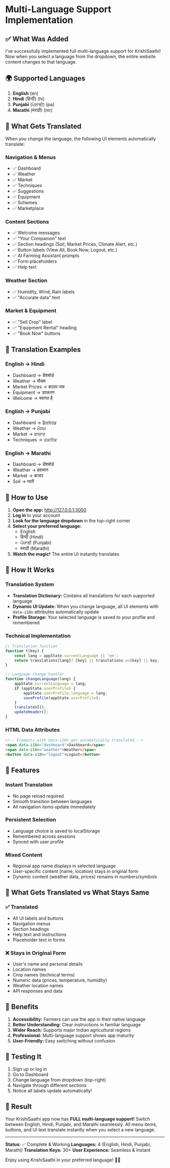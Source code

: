 # Multi-Language Support Implementation

## ✅ What Was Added

I've successfully implemented full multi-language support for KrishiSaathi! Now when you select a language from the dropdown, the entire website content changes to that language.

## 🌍 Supported Languages

1. **English** (en)
2. **Hindi** (हिन्दी) (hi)
3. **Punjabi** (ਪੰਜਾਬੀ) (pa)
4. **Marathi** (मराठी) (mr)

## 🔧 What Gets Translated

When you change the language, the following UI elements automatically translate:

### Navigation & Menus
- ✅ Dashboard
- ✅ Weather
- ✅ Market
- ✅ Techniques
- ✅ Suggestions
- ✅ Equipment
- ✅ Schemes
- ✅ Marketplace

### Content Sections
- ✅ Welcome messages
- ✅ "Your Companion" text
- ✅ Section headings (Soil, Market Prices, Climate Alert, etc.)
- ✅ Button labels (View All, Book Now, Logout, etc.)
- ✅ AI Farming Assistant prompts
- ✅ Form placeholders
- ✅ Help text

### Weather Section
- ✅ Humidity, Wind, Rain labels
- ✅ "Accurate data" text

### Market & Equipment
- ✅ "Sell Crop" label
- ✅ "Equipment Rental" heading
- ✅ "Book Now" buttons

## 📝 Translation Examples

### English → Hindi
- Dashboard → डैशबोर्ड
- Weather → मौसम
- Market Prices → बाज़ार भाव
- Equipment → उपकरण
- Welcome → स्वागत है

### English → Punjabi
- Dashboard → ਡੈਸ਼ਬੋਰਡ
- Weather → ਮੌਸਮ
- Market → ਬਾਜ਼ਾਰ
- Techniques → ਤਕਨੀਕ

### English → Marathi
- Dashboard → डॅशबोर्ड
- Weather → हवामान
- Market → बाजार
- Soil → माती

## 🚀 How to Use

1. **Open the app:** http://127.0.0.1:3000
2. **Log in** to your account
3. **Look for the language dropdown** in the top-right corner
4. **Select your preferred language:**
   - English
   - हिन्दी (Hindi)
   - ਪੰਜਾਬੀ (Punjabi)
   - मराठी (Marathi)
5. **Watch the magic!** The entire UI instantly translates

## 💾 How It Works

### Translation System
- **Translation Dictionary:** Contains all translations for each supported language
- **Dynamic UI Update:** When you change language, all UI elements with `data-i18n` attributes automatically update
- **Profile Storage:** Your selected language is saved to your profile and remembered

### Technical Implementation
```javascript
// Translation function
function t(key) {
    const lang = appState.currentLanguage || 'en';
    return translations[lang]?.[key] || translations.en[key] || key;
}

// Language change handler
function changeLanguage(lang) {
    appState.currentLanguage = lang;
    if (appState.userProfile) {
        appState.userProfile.language = lang;
        saveProfile(appState.userProfile);
    }
    translateUI();
    updateHeader();
}
```

### HTML Data Attributes
```html
<!-- Elements with data-i18n get automatically translated -->
<span data-i18n="dashboard">Dashboard</span>
<span data-i18n="weather">Weather</span>
<button data-i18n="logout">Logout</button>
```

## 🎯 Features

### Instant Translation
- No page reload required
- Smooth transition between languages
- All navigation items update immediately

### Persistent Selection
- Language choice is saved to localStorage
- Remembered across sessions
- Synced with user profile

### Mixed Content
- Regional app name displays in selected language
- User-specific content (name, location) stays in original form
- Dynamic content (weather data, prices) remains in numbers/symbols

## 🔄 What Gets Translated vs What Stays Same

### ✅ Translated
- All UI labels and buttons
- Navigation menus
- Section headings
- Help text and instructions
- Placeholder text in forms

### ❌ Stays in Original Form
- User's name and personal details
- Location names
- Crop names (technical terms)
- Numeric data (prices, temperature, humidity)
- Weather location names
- API responses and data

## 🌟 Benefits

1. **Accessibility:** Farmers can use the app in their native language
2. **Better Understanding:** Clear instructions in familiar language
3. **Wider Reach:** Supports major Indian agricultural regions
4. **Professional:** Multi-language support shows app maturity
5. **User-Friendly:** Easy switching without confusion

## 📱 Testing It

1. Sign up or log in
2. Go to Dashboard
3. Change language from dropdown (top-right)
4. Navigate through different sections
5. Notice all labels update automatically!

## 🎉 Result

Your KrishiSaathi app now has **FULL multi-language support!** Switch between English, Hindi, Punjabi, and Marathi seamlessly. All menu items, buttons, and UI text translate instantly when you select a new language.

---

**Status:** ✅ Complete & Working
**Languages:** 4 (English, Hindi, Punjabi, Marathi)
**Translation Keys:** 30+
**User Experience:** Seamless & Instant

Enjoy using KrishiSaathi in your preferred language! 🌾🚜
